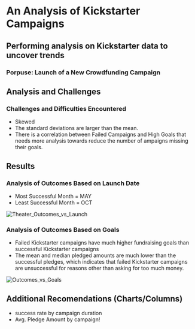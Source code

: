 # An Analysis of Kickstarter Campaigns

## Performing analysis on Kickstarter data to uncover trends

### Porpuse: Launch of a New Crowdfunding Campaign

## Analysis and Challenges

### Challenges and Difficulties Encountered
* Skewed 
* The standard deviations are larger than the mean.
* There is a correlation between Failed Campaigns and High Goals that needs more analysis towards reduce the number of ampaigns missing their goals.

## Results

### Analysis of Outcomes Based on Launch Date
* Most Successful Month = MAY
* Least Successful Month = OCT

![Theater_Outcomes_vs_Launch](https://user-images.githubusercontent.com/2749849/147401222-b099de29-2d88-436d-8141-33b77dc1c27d.png)

### Analysis of Outcomes Based on Goals
* Failed Kickstarter campaigns have much higher fundraising goals than successful Kickstarter campaigns
* The mean and median pledged amounts are much lower than the successful pledges, which indicates that failed Kickstarter campaigns are unsuccessful for reasons other than asking for too much money.

![Outcomes_vs_Goals](https://user-images.githubusercontent.com/2749849/147401234-f274e758-9094-44a0-833b-7d1da403984a.png)

## Additional Recomendations (Charts/Columns)
* success rate by campaign duration
* Avg. Pledge Amount by campaign!
